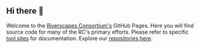 ## Hi there 👋

Welcome to the [Riverscapes Consortium's](https://riverscapes.net) GitHub Pages. Here you will find source code for many of the RC's primary efforts. Please refer to specific [tool sites](https://tools.riverscapes.net) for documentation.  Explore our [repositories here](https://github.com/orgs/Riverscapes/repositories).
